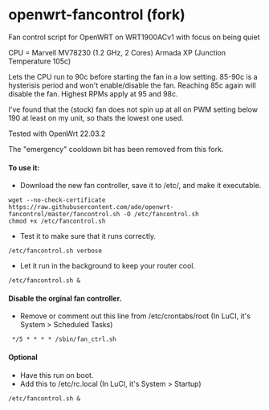 # openwrt-fancontrol (fork)

Fan control script for OpenWRT on WRT1900ACv1 with focus on being quiet

CPU = Marvell MV78230 (1.2 GHz, 2 Cores) Armada XP (Junction Temperature 105c)

Lets the CPU run to 90c before starting the fan in a low setting. 85-90c is a hysterisis period and won't enable/disable the fan. Reaching 85c again will disable the fan. Highest RPMs apply at 95 and 98c.

I've found that the (stock) fan does not spin up at all on PWM setting below 190 at least on my unit, so thats the lowest one used.

Tested with OpenWrt 22.03.2

The "emergency" cooldown bit has been removed from this fork.

#### To use it:

* Download the new fan controller, save it to  /etc/, and make it executable.
```
wget --no-check-certificate https://raw.githubusercontent.com/ade/openwrt-fancontrol/master/fancontrol.sh -O /etc/fancontrol.sh
chmod +x /etc/fancontrol.sh
```

* Test it to make sure that it runs correctly.
```
/etc/fancontrol.sh verbose
```

* Let it run in the background to keep your router cool.
```
/etc/fancontrol.sh &
```

#### Disable the orginal fan controller.
*	Remove or comment out this line from /etc/crontabs/root (In LuCI, it's System > Scheduled Tasks)
```
 */5 * * * * /sbin/fan_ctrl.sh
```

#### Optional
* Have this run on boot.
* Add this to /etc/rc.local (In LuCI, it's System > Startup)
```
/etc/fancontrol.sh &
```
